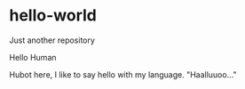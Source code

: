 # hello-world
Just another repository

Hello Human

Hubot here, I like to say hello with my language. 
"Haalluuoo..."

